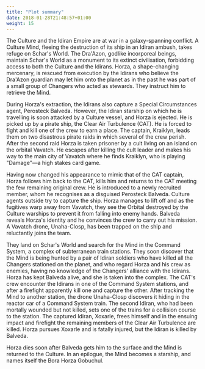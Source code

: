 ```yaml
---
title: "Plot summary"
date: 2018-01-28T21:48:57+01:00
weight: 15
---
```


The Culture and the Idiran Empire are at war in a galaxy-spanning conflict. A Culture Mind, fleeing the destruction of its ship in an Idiran ambush, takes refuge on Schar's World. The Dra'Azon, godlike incorporeal beings, maintain Schar's World as a monument to its extinct civilisation, forbidding access to both the Culture and the Idirans. Horza, a shape-changing mercenary, is rescued from execution by the Idirans who believe the Dra'Azon guardian may let him onto the planet as in the past he was part of a small group of Changers who acted as stewards. They instruct him to retrieve the Mind.

During Horza's extraction, the Idirans also capture a Special Circumstances agent, Perosteck Balveda. However, the Idiran starship on which he is travelling is soon attacked by a Culture vessel, and Horza is ejected. He is picked up by a pirate ship, the Clear Air Turbulence (CAT). He is forced to fight and kill one of the crew to earn a place. The captain, Kraiklyn, leads them on two disastrous pirate raids in which several of the crew perish. After the second raid Horza is taken prisoner by a cult living on an island on the orbital Vavatch. He escapes after killing the cult leader and makes his way to the main city of Vavatch where he finds Kraiklyn, who is playing "Damage"—a high stakes card game.

Having now changed his appearance to mimic that of the CAT captain, Horza follows him back to the CAT, kills him and returns to the CAT meeting the few remaining original crew. He is introduced to a newly recruited member, whom he recognises as a disguised Perosteck Balveda. Culture agents outside try to capture the ship. Horza manages to lift off and as the fugitives warp away from Vavatch, they see the Orbital destroyed by the Culture warships to prevent it from falling into enemy hands. Balveda reveals Horza's identity and he convinces the crew to carry out his mission. A Vavatch drone, Unaha-Closp, has been trapped on the ship and reluctantly joins the team.

They land on Schar's World and search for the Mind in the Command System, a complex of subterranean train stations. They soon discover that the Mind is being hunted by a pair of Idiran soldiers who have killed all the Changers stationed on the planet, and who regard Horza and his crew as enemies, having no knowledge of the Changers' alliance with the Idirans. Horza has kept Balveda alive, and she is taken into the complex. The CAT's crew encounter the Idirans in one of the Command System stations, and after a firefight apparently kill one and capture the other. After tracking the Mind to another station, the drone Unaha-Closp discovers it hiding in the reactor car of a Command System train. The second Idiran, who had been mortally wounded but not killed, sets one of the trains for a collision course to the station. The captured Idiran, Xoxarle, frees himself and in the ensuing impact and firefight the remaining members of the Clear Air Turbulence are killed. Horza pursues Xoxarle and is fatally injured, but the Idiran is killed by Balveda.

Horza dies soon after Balveda gets him to the surface and the Mind is returned to the Culture. In an epilogue, the Mind becomes a starship, and names itself the Bora Horza Gobuchul.

